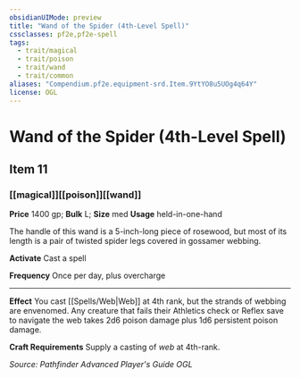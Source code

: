 ```yaml
---
obsidianUIMode: preview
title: "Wand of the Spider (4th-Level Spell)"
cssclasses: pf2e,pf2e-spell
tags:
  - trait/magical
  - trait/poison
  - trait/wand
  - trait/common
aliases: "Compendium.pf2e.equipment-srd.Item.9YtYO8u5UOg4q64Y"
license: OGL
---
```

# Wand of the Spider (4th-Level Spell)
## Item 11
### [[magical]][[poison]][[wand]]


**Price** 1400 gp; 
**Bulk** L; **Size** med
**Usage** held-in-one-hand

The handle of this wand is a 5-inch-long piece of rosewood, but most of its length is a pair of twisted spider legs covered in gossamer webbing.

**Activate** Cast a spell

**Frequency** Once per day, plus overcharge

* * *

**Effect** You cast [[Spells/Web|Web]] at 4th rank, but the strands of webbing are envenomed. Any creature that fails their Athletics check or Reflex save to navigate the web takes 2d6 poison damage plus 1d6 persistent poison damage.

**Craft Requirements** Supply a casting of _web_ at 4th-rank.

*Source: Pathfinder Advanced Player's Guide*
*OGL*